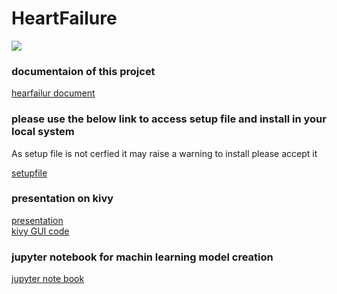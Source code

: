 # HeartFailure
<img src="https://github.com/Jyothi-prakash-muddana/HeartFailure/blob/main/HeartFailure/Documents/HeartFailure.ico" />

### documentaion of this projcet 
<a href="https://github.com/Jyothi-prakash-muddana/HeartFailure/blob/main/HeartFailure/Documents/heartfailure.pdf"> hearfailur document </a>

### please use the below link to access setup file and install in your local system 
As setup file is not cerfied it may raise a warning to install please accept it 

<a href="https://1drv.ms/u/s!AnJKiurEaqj7i1FLONHiSZLwTxCU?e=nCWeMB"> setupfile </a>

### presentation on kivy 
<a href="https://github.com/Jyothi-prakash-muddana/HeartFailure/blob/main/kivypresentation.pdf"> presentation </a><br/>
<a href="https://github.com/Jyothi-prakash-muddana/HeartFailure/tree/main/HeartFailure/kivyGUI"> kivy GUI code </a>

### jupyter notebook for machin learning model creation 
<a href="https://github.com/Jyothi-prakash-muddana/HeartFailure/blob/main/HeartFailure/Documents/HeartFailureNotebook.html"> jupyter note book</a>




